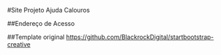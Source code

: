 #Site Projeto Ajuda Calouros

##Endereço de Acesso


##Template original
https://github.com/BlackrockDigital/startbootstrap-creative
